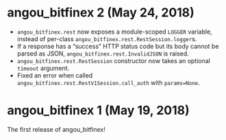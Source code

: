 angou\_bitfinex 2 (May 24, 2018)
===
- `angou_bitfinex.rest` now exposes a module-scoped `LOGGER` variable, instead of
  per-class `angou_bitfinex.rest.RestSession.logger`s.
- If a response has a “success” HTTP status code but its body cannot be parsed
  as JSON, `angou_bitfinex.rest.InvalidJSON` is raised.
- `angou_bitfinex.rest.RestSession` constructor now takes an optional `timeout`
  argument.
- Fixed an error when called `angou_bitfinex.rest.RestV1Session.call_auth` with
  `params=None`.

angou\_bitfinex 1 (May 19, 2018)
===
The first release of angou\_bitfinex!
